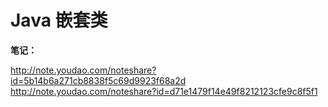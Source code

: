 # Java 嵌套类

**笔记：**

http://note.youdao.com/noteshare?id=5b14b6a271cb8838f5c69d9923f68a2d \
http://note.youdao.com/noteshare?id=d71e1479f14e49f8212123cfe9c8f5f1